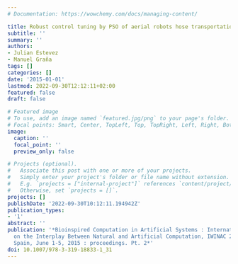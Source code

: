 ```yaml
---
# Documentation: https://wowchemy.com/docs/managing-content/

title: Robust control tuning by PSO of aerial robots hose transportation
subtitle: ''
summary: ''
authors:
- Julian Estevez
- Manuel Graña
tags: []
categories: []
date: '2015-01-01'
lastmod: 2022-09-30T12:12:11+02:00
featured: false
draft: false

# Featured image
# To use, add an image named `featured.jpg/png` to your page's folder.
# Focal points: Smart, Center, TopLeft, Top, TopRight, Left, Right, BottomLeft, Bottom, BottomRight.
image:
  caption: ''
  focal_point: ''
  preview_only: false

# Projects (optional).
#   Associate this post with one or more of your projects.
#   Simply enter your project's folder or file name without extension.
#   E.g. `projects = ["internal-project"]` references `content/project/deep-learning/index.md`.
#   Otherwise, set `projects = []`.
projects: []
publishDate: '2022-09-30T10:12:11.194942Z'
publication_types:
- '1'
abstract: ''
publication: '*Bioinspired Computation in Artificial Systems : International Work-Conference
  on the Interplay Between Natural and Artificial Computation, IWINAC 2015, Elche,
  Spain, June 1-5, 2015 : proceedings. Pt. 2*'
doi: 10.1007/978-3-319-18833-1_31
---
```

